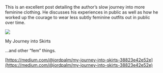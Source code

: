This is an excellent post detailing the author’s slow journey into more feminine clothing. He discusses his experiences in public as well as how he worked up the courage to wear less subtly feminine outfits out in public over time.

[](https://medium.com/@jordpalm/my-journey-into-skirts-38823e42e52e "My Journey into Skirts")

![](1%2AjpwQOcoDBTuiPbw0GAgh0Q.jpeg)

My Journey into Skirts

…and other “fem” things.

[https://medium.com/@jordpalm/my-journey-into-skirts-38823e42e52e](https://medium.com/@jordpalm/my-journey-into-skirts-38823e42e52e)